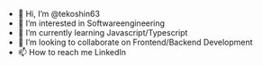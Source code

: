 - 👋 Hi, I’m @tekoshin63
- 👀 I’m interested in Softwareengineering
- 🌱 I’m currently learning Javascript/Typescript
- 💞️ I’m looking to collaborate on Frontend/Backend Development
- 📫 How to reach me LinkedIn 

<!---
tekoshin63/tekoshin63 is a ✨ special ✨ repository because its `README.md` (this file) appears on your GitHub profile.
You can click the Preview link to take a look at your changes.
--->
